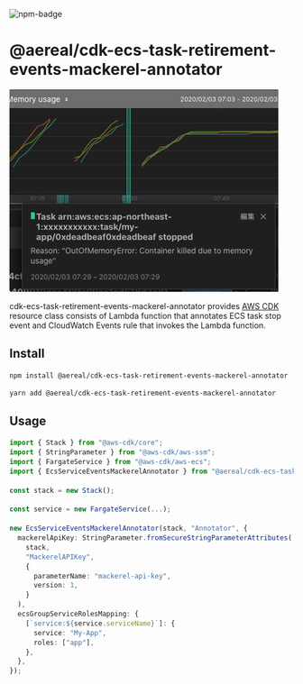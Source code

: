 ![npm-badge][npm-badge]

# @aereal/cdk-ecs-task-retirement-events-mackerel-annotator

![mackerel-annotation-image][]

cdk-ecs-task-retirement-events-mackerel-annotator provides [AWS CDK][] resource class consists of Lambda function that annotates ECS task stop event
and CloudWatch Events rule that invokes the Lambda function.

## Install

```sh
npm install @aereal/cdk-ecs-task-retirement-events-mackerel-annotator
```

```sh
yarn add @aereal/cdk-ecs-task-retirement-events-mackerel-annotator
```

## Usage

```typescript
import { Stack } from "@aws-cdk/core";
import { StringParameter } from "@aws-cdk/aws-ssm";
import { FargateService } from "@aws-cdk/aws-ecs";
import { EcsServiceEventsMackerelAnnotator } from "@aereal/cdk-ecs-task-retirement-events-mackerel-annotator";

const stack = new Stack();

const service = new FargateService(...);

new EcsServiceEventsMackerelAnnotator(stack, "Annotator", {
  mackerelApiKey: StringParameter.fromSecureStringParameterAttributes(
    stack,
    "MackerelAPIKey",
    {
      parameterName: "mackerel-api-key",
      version: 1,
    }
  ),
  ecsGroupServiceRolesMapping: {
    [`service:${service.serviceName}`]: {
      service: "My-App",
      roles: ["app"],
    },
  },
});
```

[AWS CDK]: https://docs.aws.amazon.com/cdk/latest/guide/home.html
[npm-badge]: https://img.shields.io/npm/v/@aereal/cdk-ecs-task-retirement-events-mackerel-annotator
[mackerel-annotation-image]: /docs/images/annotation.png
